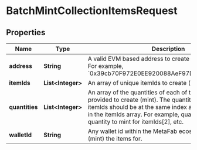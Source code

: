 

# BatchMintCollectionItemsRequest


## Properties

| Name | Type | Description | Notes |
|------------ | ------------- | ------------- | -------------|
|**address** | **String** | A valid EVM based address to create (mint) the items for. For example, &#x60;0x39cb70F972E0EE920088AeF97Dbe5c6251a9c25D&#x60;. |  [optional] |
|**itemIds** | **List&lt;Integer&gt;** | An array of unique itemIds to create (mint). |  |
|**quantities** | **List&lt;Integer&gt;** | An array of the quantities of each of the unique itemIds provided to create (mint). The quantity of each itemId in itemIds should be at the same index as the specific itemId in the itemIds array. For example, quantities[2] defines the quantity to mint for itemIds[2], etc. |  |
|**walletId** | **String** | Any wallet id within the MetaFab ecosystem to create (mint) the items for. |  [optional] |



